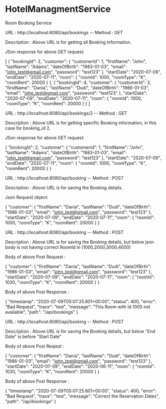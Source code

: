 # HotelManagmentService
Room Booking Service


URL : http://localhost:8080/api/bookings -- Method : GET

Description : Above URL is for getting all Booking information.

JSon response for above GET request:

[
    {
        "bookingId": 2,
        "customer": {
            "customerId": 1,
            "firstName": "John",
            "lastName": "Adams",
            "dateOfBirth": "1983-01-03",
            "email": "john_test@gmail.com",
            "password": "test123"
        },
        "startDate": "2020-07-09",
        "endDate": "2020-07-11",
        "room": {
            "roomId": 1000,
            "roomType": "K",
            "roomRent": 20000
        }
    },
    {
        "bookingId": 4,
        "customer": {
            "customerId": 3,
            "firstName": "Dania",
            "lastName": "Dudi",
            "dateOfBirth": "1986-01-03",
            "email": "john_test@gmail.com",
            "password": "test123"
        },
        "startDate": "2020-07-09",
        "endDate": "2020-07-11",
        "room": {
            "roomId": 1000,
            "roomType": "K",
            "roomRent": 20000
        }
    }
]

URL : http://localhost:8080/api/bookings/2  -- Method : GET

Description : Above URL is for getting specific Booking information, in this case for booking_id 2.

JSon response for above GET request:

{
    "bookingId": 2,
    "customer": {
        "customerId": 1,
        "firstName": "John",
        "lastName": "Adams",
        "dateOfBirth": "1983-01-03",
        "email": "john_test@gmail.com",
        "password": "test123"
    },
    "startDate": "2020-07-09",
    "endDate": "2020-07-11",
    "room": {
        "roomId": 1000,
        "roomType": "K",
        "roomRent": 20000
    }
}


URL : http://localhost:8080/api/booking   -- Method : POST

Description : Above URL is for saving the Booking details.

Json Request object:

{
        "customer": {
            "firstName": "Dania",
            "lastName": "Dudi",
            "dateOfBirth": "1986-01-03",
            "email": "john_test@gmail.com",
            "password": "test123"
        },
        "startDate": "2020-07-09",
        "endDate": "2020-07-11",
        "room": {
            "roomId": 1000,
            "roomType": "K",
            "roomRent": 20000
         }
}



URL : http://localhost:8080/api/booking   -- Method : POST

Description : Above URL is for saving the Booking details, but below json body is not having correct RoomId in (1000,2000,3000,4000)

Body of above Post Request :

{
        "customer": {
            "firstName": "Dania",
            "lastName": "Dudi",
            "dateOfBirth": "1986-01-03",
            "email": "john_test@gmail.com",
            "password": "test123"
        },
        "startDate": "2020-07-09",
        "endDate": "2020-07-11",
        "room": {
            "roomId": 1030,
            "roomType": "K",
            "roomRent": 20000
         }
}

Body of above Post Response :

{
    "timestamp": "2020-07-09T05:07:25.801+00:00",
    "status": 400,
    "error": "Bad Request",
    "trace": "test",
    "message": "This Room with Id 1005 not available",
    "path": "/api/bookings"
}

URL : http://localhost:8080/api/booking   -- Method : POST

Description : Above URL is for saving the Booking details, but below "End Date" is before "Start Date" 

Body of above Post Reqiest :

{
        "customer": {
            "firstName": "Dania",
            "lastName": "Dudi",
            "dateOfBirth": "1986-01-03",
            "email": "john_test@gmail.com",
            "password": "test123"
        },
        "startDate": "2020-07-09",
        "endDate": "2020-06-11",
        "room": {
            "roomId": 1030,
            "roomType": "K",
            "roomRent": 20000
         }
}


Body of above Post Response :

{
    "timestamp": "2020-07-09T05:07:25.801+00:00",
    "status": 400,
    "error": "Bad Request",
    "trace": "test",
    "message": "Correct the Reservation Dates",
    "path": "/api/bookings"
}



